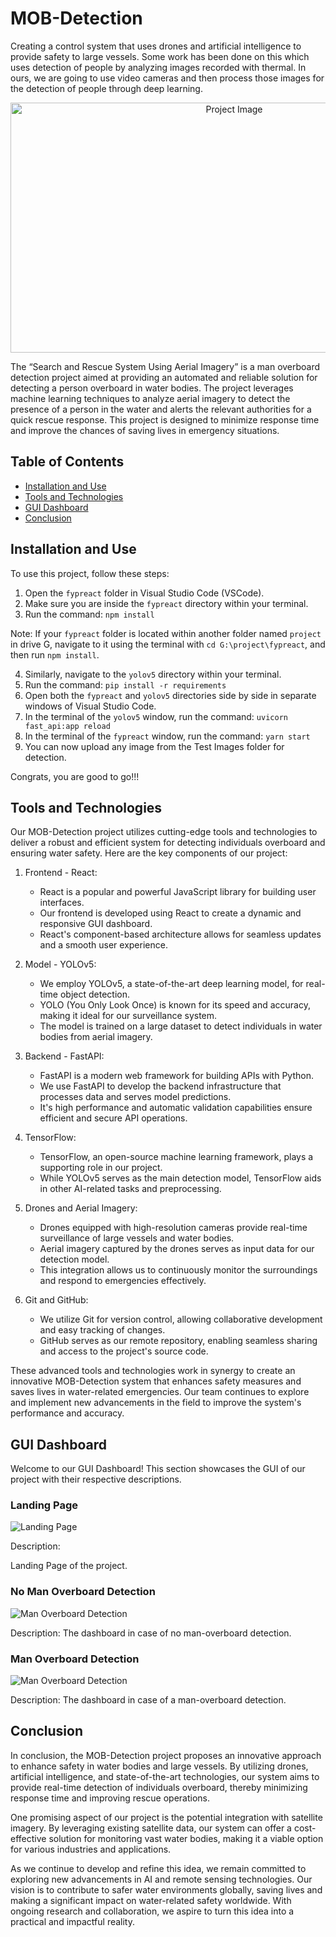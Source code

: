 # MOB-Detection

Creating a control system that uses drones and artificial intelligence to provide safety to large vessels. Some work has been done on this which uses detection of people by analyzing images recorded with thermal. In ours, we are going to use video cameras and then process those images for the detection of people through deep learning.

<p align="center">
  <img src="Project%20Code/project%20images/mob.jpeg" alt="Project Image" width="700" height="400">
</p>

The “Search and Rescue System Using Aerial Imagery” is a man overboard detection project aimed at providing an automated and reliable solution for detecting a person overboard in water bodies. The project leverages machine learning techniques to analyze aerial imagery to detect the presence of a person in the water and alerts the relevant authorities for a quick rescue response. This project is designed to minimize response time and improve the chances of saving lives in emergency situations.

## Table of Contents

- [Installation and Use](#installation-and-use)
- [Tools and Technologies](#tools-and-technologies)
- [GUI Dashboard](#gui-dashboard)
- [Conclusion](#conclusion)

## Installation and Use

To use this project, follow these steps:

1. Open the `fypreact` folder in Visual Studio Code (VSCode).
2. Make sure you are inside the `fypreact` directory within your terminal.
3. Run the command: `npm install`

Note: If your `fypreact` folder is located within another folder named `project` in drive G, navigate to it using the terminal with `cd G:\project\fypreact`, and then run `npm install`.

4. Similarly, navigate to the `yolov5` directory within your terminal.
5. Run the command: `pip install -r requirements`
6. Open both the `fypreact` and `yolov5` directories side by side in separate windows of Visual Studio Code.
7. In the terminal of the `yolov5` window, run the command: `uvicorn fast_api:app reload`
8. In the terminal of the `fypreact` window, run the command: `yarn start`
9. You can now upload any image from the Test Images folder for detection.

Congrats, you are good to go!!!

## Tools and Technologies

Our MOB-Detection project utilizes cutting-edge tools and technologies to deliver a robust and efficient system for detecting individuals overboard and ensuring water safety. Here are the key components of our project:

1. Frontend - React:
   - React is a popular and powerful JavaScript library for building user interfaces.
   - Our frontend is developed using React to create a dynamic and responsive GUI dashboard.
   - React's component-based architecture allows for seamless updates and a smooth user experience.

2. Model - YOLOv5:
   - We employ YOLOv5, a state-of-the-art deep learning model, for real-time object detection.
   - YOLO (You Only Look Once) is known for its speed and accuracy, making it ideal for our surveillance system.
   - The model is trained on a large dataset to detect individuals in water bodies from aerial imagery.

3. Backend - FastAPI:
   - FastAPI is a modern web framework for building APIs with Python.
   - We use FastAPI to develop the backend infrastructure that processes data and serves model predictions.
   - It's high performance and automatic validation capabilities ensure efficient and secure API operations.

4. TensorFlow:
   - TensorFlow, an open-source machine learning framework, plays a supporting role in our project.
   - While YOLOv5 serves as the main detection model, TensorFlow aids in other AI-related tasks and preprocessing.

5. Drones and Aerial Imagery:
   - Drones equipped with high-resolution cameras provide real-time surveillance of large vessels and water bodies.
   - Aerial imagery captured by the drones serves as input data for our detection model.
   - This integration allows us to continuously monitor the surroundings and respond to emergencies effectively.

6. Git and GitHub:
   - We utilize Git for version control, allowing collaborative development and easy tracking of changes.
   - GitHub serves as our remote repository, enabling seamless sharing and access to the project's source code.

These advanced tools and technologies work in synergy to create an innovative MOB-Detection system that enhances safety measures and saves lives in water-related emergencies. Our team continues to explore and implement new advancements in the field to improve the system's performance and accuracy.

## GUI Dashboard

Welcome to our GUI Dashboard! This section showcases the GUI of our project with their respective descriptions.

### Landing Page

![Landing Page](Project%20Code/project%20images/landing.png)

Description:

Landing Page of the project.

### No Man Overboard Detection

![Man Overboard Detection](Project%20Code/project%20images/webapp3.png)

Description:
The dashboard in case of no man-overboard detection.

### Man Overboard Detection

![Man Overboard Detection](Project%20Code/project%20images/webapp4.png)

Description:
The dashboard in case of a man-overboard detection.


## Conclusion

In conclusion, the MOB-Detection project proposes an innovative approach to enhance safety in water bodies and large vessels. By utilizing drones, artificial intelligence, and state-of-the-art technologies, our system aims to provide real-time detection of individuals overboard, thereby minimizing response time and improving rescue operations.

One promising aspect of our project is the potential integration with satellite imagery. By leveraging existing satellite data, our system can offer a cost-effective solution for monitoring vast water bodies, making it a viable option for various industries and applications.

As we continue to develop and refine this idea, we remain committed to exploring new advancements in AI and remote sensing technologies. Our vision is to contribute to safer water environments globally, saving lives and making a significant impact on water-related safety worldwide. With ongoing research and collaboration, we aspire to turn this idea into a practical and impactful reality.

